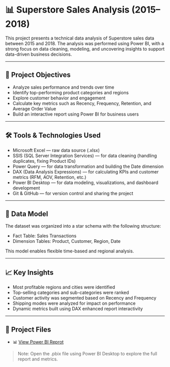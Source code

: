 # 📊 Superstore Sales Analysis (2015–2018)

This project presents a technical data analysis of Superstore sales data between 2015 and 2018. The analysis was performed using Power BI, with a strong focus on data cleaning, modeling, and uncovering insights to support data-driven business decisions.

---

## 🎯 Project Objectives

- Analyze sales performance and trends over time  
- Identify top-performing product categories and regions  
- Explore customer behavior and engagement  
- Calculate key metrics such as Recency, Frequency, Retention, and Average Order Value  
- Build an interactive report using Power BI for business users

---

## 🛠 Tools & Technologies Used

- Microsoft Excel — raw data source (.xlsx)  
- SSIS (SQL Server Integration Services) — for data cleaning (handling duplicates, fixing Product IDs)  
- Power Query — for data transformation and building the Date dimension  
- DAX (Data Analysis Expressions) — for calculating KPIs and customer metrics (RFM, AOV, Retention, etc.)  
- Power BI Desktop — for data modeling, visualizations, and dashboard development  
- Git & GitHub — for version control and sharing the project

---

## 🧱 Data Model

The dataset was organized into a star schema with the following structure:

- Fact Table: Sales Transactions  
- Dimension Tables: Product, Customer, Region, Date  

This model enables flexible time-based and regional analysis.

---

## 📈 Key Insights

- Most profitable regions and cities were identified  
- Top-selling categories and sub-categories were ranked  
- Customer activity was segmented based on Recency and Frequency  
- Shipping modes were analyzed for impact on performance  
- Dynamic metrics built using DAX enhanced report interactivity

---

## 📁 Project Files
- 📊 [View Power BI Reprot](https://app.powerbi.com/reportEmbed?reportId=5ae76080-1b8a-4e53-bff8-92c6201b2b28&autoAuth=true&ctid=3c7a4dad-22f9-460f-9b04-70b4ea89f49f)
> Note: Open the .pbix file using Power BI Desktop to explore the full report and metrics.
